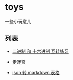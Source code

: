 # toys
一些小玩意儿

## 列表

- [二进制 和 十六进制 互转练习](http://toys.largezhou.cn/hexdec/)

- [走迷宫](http://toys.largezhou.cn/maze/)

- [json 转 markdown 表格](http://toys.largezhou.cn/json-to-md-table/)
